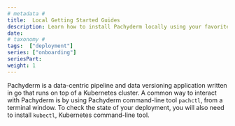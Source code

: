 ```yaml
---
# metadata # 
title:  Local Getting Started Guides  
description: Learn how to install Pachyderm locally using your favorite container solution.
date: 
# taxonomy #
tags:  ["deployment"]
series: ["onboarding"]
seriesPart: 
weight: 1
---
```

  

Pachyderm is a data-centric pipeline and data versioning application written in go that runs on top of a Kubernetes cluster. A common way to interact with Pachyderm is by using Pachyderm command-line tool `pachctl`, from a terminal window. To check the state of your deployment, you will also need to install `kubectl`, Kubernetes command-line tool. 
